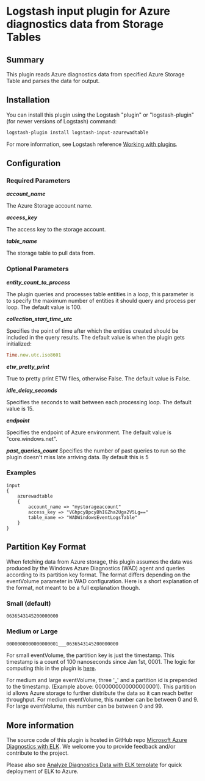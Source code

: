 # Logstash input plugin for Azure diagnostics data from Storage Tables 

## Summary
This plugin reads Azure diagnostics data from specified Azure Storage Table and parses the data for output.

## Installation
You can install this plugin using the Logstash "plugin" or "logstash-plugin" (for newer versions of Logstash) command:
```sh
logstash-plugin install logstash-input-azurewadtable
```
For more information, see Logstash reference [Working with plugins](https://www.elastic.co/guide/en/logstash/current/working-with-plugins.html).

## Configuration
### Required Parameters
__*account_name*__

The Azure Storage account name.

__*access_key*__

The access key to the storage account.

__*table_name*__

The storage table to pull data from.

### Optional Parameters
__*entity_count_to_process*__

The plugin queries and processes table entities in a loop, this parameter is to specify the maximum number of entities it should query and process per loop. The default value is 100.

__*collection_start_time_utc*__

Specifies the point of time after which the entities created should be included in the query results. The default value is when the plugin gets initialized:

```ruby
Time.now.utc.iso8601
```
__*etw_pretty_print*__

True to pretty print ETW files, otherwise False. The default value is False.

__*idle_delay_seconds*__

Specifies the seconds to wait between each processing loop. The default value is 15.  

__*endpoint*__

Specifies the endpoint of Azure environment. The default value is "core.windows.net".  

__*past_queries_count*__
Specifies the number of past queries to run so the plugin doesn't miss late arriving data. By default this is 5

### Examples
```
input
{
    azurewadtable
    {
        account_name => "mystorageaccount"
        access_key => "VGhpcyBpcyBhIGZha2Uga2V5Lg=="
        table_name => "WADWindowsEventLogsTable"
    }
}
```

## Partition Key Format
When fetching data from Azure storage, this plugin assumes the data was produced by the Windows Azure Diagnostics (WAD) agent and queries according to its partition key format. The format differs depending on the eventVolume parameter in WAD configuration. Here is a short explanation of the format, not meant to be a full explanation though.

### Small (default)
```
0636543145200000000
```

### Medium or Large
```
0000000000000000001___0636543145200000000
```

For small eventVolume, the partition key is just the timestamp. This timestamp is a count of 100 nanoseconds since Jan 1st, 0001. The logic for computing this in the plugin is [here](https://github.com/Azure/azure-diagnostics-tools/blob/master/Logstash/logstash-input-azurewadtable/lib/logstash/inputs/azurewadtable.rb#L203).

For medium and large eventVolume, three '_' and a partition id is prepended to the timestamp. (Example above: 0000000000000000001). This partition id allows Azure storage to further distribute the data so it can reach better throughput. For medium eventVolume, this number can be between 0 and 9. For large eventVolume, this number can be between 0 and 99.

## More information
The source code of this plugin is hosted in GitHub repo [Microsoft Azure Diagnostics with ELK](https://github.com/Azure/azure-diagnostics-tools). We welcome you to provide feedback and/or contribute to the project.

Please also see [Analyze Diagnostics Data with ELK template](https://github.com/Azure/azure-quickstart-templates/tree/master/diagnostics-with-elk) for quick deployment of ELK to Azure.   
